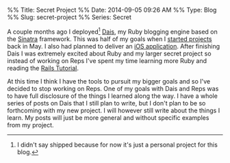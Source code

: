 %% Title: Secret Project
%% Date: 2014-09-05 09:26 AM
%% Type: Blog
%% Slug: secret-project
%% Series: Secret

A couple months ago I deployed[^1] [Dais](http://www.coherentiterations.com/2014/07/07/introducing-dais), my Ruby blogging engine based on the [Sinatra](http://www.sinatrarb.com/) framework.  This was half of my goals when I [started projects](http://www.coherentiterations.com/2014/05/07/starting-projects) back in May. I also had planned to deliver an [iOS application](http://www.coherentiterations.com/2014/05/12/ios-project-reps). After finishing Dais I was extremely excited about Ruby and my larger secret project so instead of working on Reps I've spent my time learning more Ruby and reading the [Rails Tutorial](https://www.railstutorial.org/book).

At this time I think I have the tools to pursuit my bigger goals and so I've decided to stop working on Reps. One of my goals with Dais and Reps was to have full disclosure of the things I learned along the way. I have a whole series of posts on Dais that I still plan to write, but I don't plan to be so forthcoming with my new project. I will however still write about the things I learn. My posts will just be more general and without specific examples from my project.

[^1]: I didn't say shipped because for now it's just a personal project for this blog.
